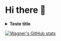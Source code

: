# Hi there 👋

<details><summary><strong>Teste title</strong></summary><br />
Test text
</details>

[![Wagner's GitHub stats](https://github-readme-stats.vercel.app/api?username=Wagner-BWG&theme=github_dark&show_icons=true&cout_private=true)](https://github.com/anuraghazra/github-readme-stats)

<!--
**Wagner-BWG/Wagner-BWG** is a ✨ _special_ ✨ repository because its `README.md` (this file) appears on your GitHub profile.

Here are some ideas to get you started:

- 🔭 I’m currently working on ...
- 🌱 I’m currently learning ...
- 👯 I’m looking to collaborate on ...
- 🤔 I’m looking for help with ...
- 💬 Ask me about ...
- 📫 How to reach me: ...
- 😄 Pronouns: ...
- ⚡ Fun fact: ...
something somethin
-->
